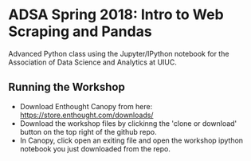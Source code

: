 
# ADSA Spring 2018: Intro to Web Scraping and Pandas
Advanced Python class using the Jupyter/IPython notebook for the Association of Data Science and Analytics at UIUC.

## Running the Workshop
* Download Enthought Canopy from here: https://store.enthought.com/downloads/
* Download the workshop files by clickinng the 'clone or download' button on the top right of the github repo.
* In Canopy, click open an exiting file and open the workshop ipython notebook you just downloaded from the repo.
